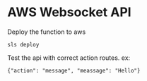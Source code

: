 # AWS Websocket API
Deploy the function to aws 
```
sls deploy
```
Test the api with correct action routes. 
ex: 
```
{"action": "message", "meassage": "Hello"}
```
